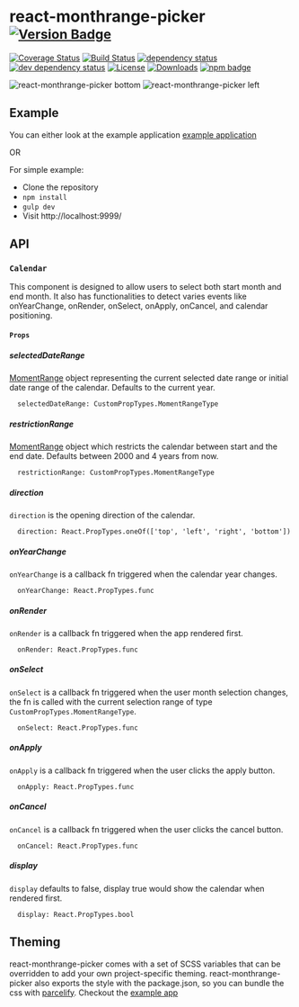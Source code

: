 # react-monthrange-picker <sup>[![Version Badge][npm-version-svg]][package-url]</sup>

[![Coverage Status][coveralls-svg]][coveralls-url]
[![Build Status][travis-svg]][travis-url]
[![dependency status][deps-svg]][deps-url]
[![dev dependency status][dev-deps-svg]][dev-deps-url]
[![License][license-image]][license-url]
[![Downloads][downloads-image]][downloads-url]
[![npm badge][npm-badge-png]][package-url]

![react-monthrange-picker    bottom](https://raw.githubusercontent.com/munichlinux/react-monthrange-picker/master/direction_bottom.gif)
![react-monthrange-picker  left](https://raw.githubusercontent.com/munichlinux/react-monthrange-picker/master/direction_left.gif)

## Example

You can either look at the example application [example application](https://github.com/munichlinux/react-monthrange-picker-example)

OR

For simple example:
* Clone the repository
* `npm install`
* `gulp dev`
* Visit http://localhost:9999/

## API

### `Calendar`
This component is designed to allow users to select both start month and end month. It also has functionalities to
detect varies events like onYearChange, onRender, onSelect, onApply, onCancel, and calendar positioning.

#### `Props`

##### selectedDateRange

[MomentRange](https://github.com/gf3/moment-range) object representing the current selected date range or initial date range of the calendar. Defaults to the current year.

```
  selectedDateRange: CustomPropTypes.MomentRangeType
```

##### restrictionRange

[MomentRange](https://github.com/gf3/moment-range) object which restricts the calendar between start and the end date. Defaults between 2000 and 4 years from now.

```
  restrictionRange: CustomPropTypes.MomentRangeType
```

##### direction

`direction` is the opening direction of the calendar.

```
  direction: React.PropTypes.oneOf(['top', 'left', 'right', 'bottom'])
```

##### onYearChange

`onYearChange` is a callback fn triggered when the calendar year changes.

```
  onYearChange: React.PropTypes.func
```

##### onRender

`onRender` is a callback fn triggered when the app rendered first.

```
  onRender: React.PropTypes.func
```

##### onSelect

`onSelect` is a callback fn triggered when the user month selection changes, the fn is called with the current selection range of type `CustomPropTypes.MomentRangeType`.

```
  onSelect: React.PropTypes.func
```

##### onApply

`onApply` is a callback fn triggered when the user clicks the apply button.

```
  onApply: React.PropTypes.func
```

##### onCancel

`onCancel` is a callback fn triggered when the user clicks the cancel button.

```
  onCancel: React.PropTypes.func
```

##### display

`display` defaults to false, display true would show the calendar when rendered first.

```
  display: React.PropTypes.bool
```

## Theming

react-monthrange-picker comes with a set of SCSS variables that can be overridden to add your own project-specific theming. react-monthrange-picker also exports the style with the package.json, so you can bundle the css with [parcelify](https://github.com/rotundasoftware/parcelify). Checkout the [example app](https://github.com/munichlinux/react-monthrange-picker-example)




[npm-version-svg]: http://versionbadg.es/munichlinux/react-monthrange-picker.svg
[coveralls-url]: https://coveralls.io/github/munichlinux/react-monthrange-picker?branch=master
[coveralls-svg]: https://coveralls.io/repos/github/munichlinux/react-monthrange-picker/badge.svg?branch=master
[travis-svg]: https://travis-ci.org/munichlinux/react-monthrange-picker.svg
[travis-url]: https://travis-ci.org/munichlinux/react-monthrange-picker
[package-url]: https://npmjs.org/package/react-monthrange-picker
[deps-svg]: https://david-dm.org/munichlinux/react-monthrange-picker.svg
[deps-url]: https://david-dm.org/munichlinux/react-monthrange-picker
[dev-deps-svg]:https://david-dm.org/munichlinux/react-monthrange-picker/dev-status.svg
[dev-deps-url]: https://david-dm.org/munichlinux/react-monthrange-picker?type=dev
[npm-badge-png]: https://nodei.co/npm/react-monthrange-picker.png?downloads=true&stars=true
[license-image]: https://img.shields.io/npm/l/react-monthrange-picker.svg
[license-url]: LICENSE
[downloads-image]: https://img.shields.io/npm/dm/react-monthrange-picker.svg
[downloads-url]: https://npm-stat.com/charts.html?package=react-monthrange-picker
